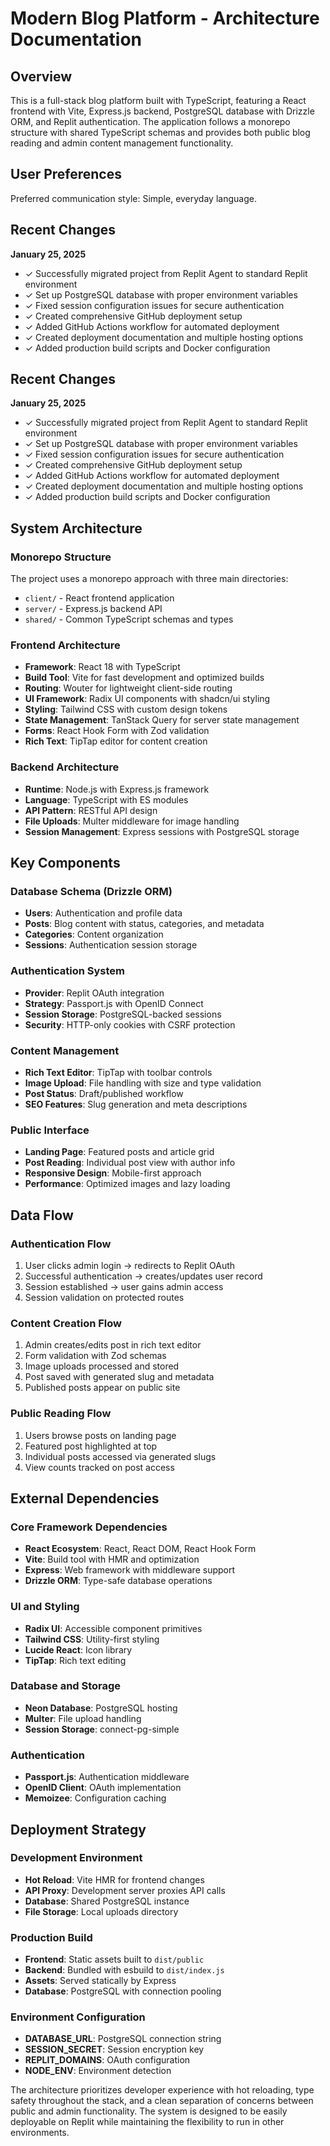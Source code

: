 # Modern Blog Platform - Architecture Documentation

## Overview

This is a full-stack blog platform built with TypeScript, featuring a React frontend with Vite, Express.js backend, PostgreSQL database with Drizzle ORM, and Replit authentication. The application follows a monorepo structure with shared TypeScript schemas and provides both public blog reading and admin content management functionality.

## User Preferences

Preferred communication style: Simple, everyday language.

## Recent Changes

**January 25, 2025**
- ✓ Successfully migrated project from Replit Agent to standard Replit environment
- ✓ Set up PostgreSQL database with proper environment variables
- ✓ Fixed session configuration issues for secure authentication
- ✓ Created comprehensive GitHub deployment setup
- ✓ Added GitHub Actions workflow for automated deployment
- ✓ Created deployment documentation and multiple hosting options
- ✓ Added production build scripts and Docker configuration

## Recent Changes

**January 25, 2025**
- ✓ Successfully migrated project from Replit Agent to standard Replit environment
- ✓ Set up PostgreSQL database with proper environment variables
- ✓ Fixed session configuration issues for secure authentication
- ✓ Created comprehensive GitHub deployment setup
- ✓ Added GitHub Actions workflow for automated deployment
- ✓ Created deployment documentation and multiple hosting options
- ✓ Added production build scripts and Docker configuration

## System Architecture

### Monorepo Structure
The project uses a monorepo approach with three main directories:
- `client/` - React frontend application
- `server/` - Express.js backend API
- `shared/` - Common TypeScript schemas and types

### Frontend Architecture
- **Framework**: React 18 with TypeScript
- **Build Tool**: Vite for fast development and optimized builds
- **Routing**: Wouter for lightweight client-side routing
- **UI Framework**: Radix UI components with shadcn/ui styling
- **Styling**: Tailwind CSS with custom design tokens
- **State Management**: TanStack Query for server state management
- **Forms**: React Hook Form with Zod validation
- **Rich Text**: TipTap editor for content creation

### Backend Architecture
- **Runtime**: Node.js with Express.js framework
- **Language**: TypeScript with ES modules
- **API Pattern**: RESTful API design
- **File Uploads**: Multer middleware for image handling
- **Session Management**: Express sessions with PostgreSQL storage

## Key Components

### Database Schema (Drizzle ORM)
- **Users**: Authentication and profile data
- **Posts**: Blog content with status, categories, and metadata
- **Categories**: Content organization
- **Sessions**: Authentication session storage

### Authentication System
- **Provider**: Replit OAuth integration
- **Strategy**: Passport.js with OpenID Connect
- **Session Storage**: PostgreSQL-backed sessions
- **Security**: HTTP-only cookies with CSRF protection

### Content Management
- **Rich Text Editor**: TipTap with toolbar controls
- **Image Upload**: File handling with size and type validation
- **Post Status**: Draft/published workflow
- **SEO Features**: Slug generation and meta descriptions

### Public Interface
- **Landing Page**: Featured posts and article grid
- **Post Reading**: Individual post view with author info
- **Responsive Design**: Mobile-first approach
- **Performance**: Optimized images and lazy loading

## Data Flow

### Authentication Flow
1. User clicks admin login → redirects to Replit OAuth
2. Successful authentication → creates/updates user record
3. Session established → user gains admin access
4. Session validation on protected routes

### Content Creation Flow
1. Admin creates/edits post in rich text editor
2. Form validation with Zod schemas
3. Image uploads processed and stored
4. Post saved with generated slug and metadata
5. Published posts appear on public site

### Public Reading Flow
1. Users browse posts on landing page
2. Featured post highlighted at top
3. Individual posts accessed via generated slugs
4. View counts tracked on post access

## External Dependencies

### Core Framework Dependencies
- **React Ecosystem**: React, React DOM, React Hook Form
- **Vite**: Build tool with HMR and optimization
- **Express**: Web framework with middleware support
- **Drizzle ORM**: Type-safe database operations

### UI and Styling
- **Radix UI**: Accessible component primitives
- **Tailwind CSS**: Utility-first styling
- **Lucide React**: Icon library
- **TipTap**: Rich text editing

### Database and Storage
- **Neon Database**: PostgreSQL hosting
- **Multer**: File upload handling
- **Session Storage**: connect-pg-simple

### Authentication
- **Passport.js**: Authentication middleware
- **OpenID Client**: OAuth implementation
- **Memoizee**: Configuration caching

## Deployment Strategy

### Development Environment
- **Hot Reload**: Vite HMR for frontend changes
- **API Proxy**: Development server proxies API calls
- **Database**: Shared PostgreSQL instance
- **File Storage**: Local uploads directory

### Production Build
- **Frontend**: Static assets built to `dist/public`
- **Backend**: Bundled with esbuild to `dist/index.js`
- **Assets**: Served statically by Express
- **Database**: PostgreSQL with connection pooling

### Environment Configuration
- **DATABASE_URL**: PostgreSQL connection string
- **SESSION_SECRET**: Session encryption key
- **REPLIT_DOMAINS**: OAuth configuration
- **NODE_ENV**: Environment detection

The architecture prioritizes developer experience with hot reloading, type safety throughout the stack, and a clean separation of concerns between public and admin functionality. The system is designed to be easily deployable on Replit while maintaining the flexibility to run in other environments.